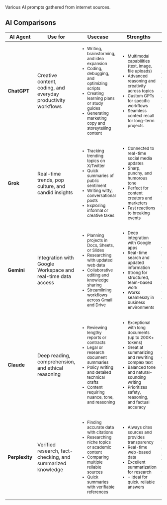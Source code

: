 Various AI prompts gathered from internet sources.

## AI Comparisons

| AI Agent | Use for | Usecase | Strengths | Pro Tip | 
| ------ | ----- | ----------- | ----------- | ----- | 
| **ChatGPT** | Creative content, coding, and everyday productivity workflows | <small><ul><li>Writing, brainstorming, and idea expansion</li><li>Coding, debugging, and optimizing scripts</li><li>Creating learning plans or study guides</li><li>Generating marketing copy and storeytelling content</li></ul></small> | <small><ul><li>Multimodal capabilities (text, image, file uploads)</li><li>Advanced reasoning and creativity across topics</li><li>Custom GPTs for specific workflows</li><li>Seamless context recall for long-term projects</li></ul></small> | Use ChatGPT to automate your workflow, create custom GPTs for writing, planning, and analysis | 
| **Grok** | Real-time trends, pop culture, and candid insights | <small><ul><li>Tracking trending topics on X/Twitter</li><li>Quick summaries of public sentiment</li><li>Writing witty, conversational posts</li><li>Exploring informal or creative takes</li></ul></small> | <small><ul><li>Connected to real-time social media updates</li><li>Sharp, punchy, and humorous tone</li><li>Perfect for content creators and marketers</li><li>Fast reactions to breaking events</li></ul></small> | Use Grok to create viral posts or social commentary with personality and wit | 
| **Gemini** | Integration with Google Workspace and real-time data access | <small><ul><li>Planning projects in Docs, Sheets, or Slides</li><li>Researching with updated web data</li><li>Collaborative editing and knowledge sharing</li><li>Streamlining workflows across Gmail and Drive</li></ul></small> | <small><ul><li>Deep integration with Google apps</li><li>Real-time search and updated information</li><li>Strong for structured, team-based work</li><li>Works seamlessly in business environments</li></ul></small> | Use Gemini for organization and collaboration inside Google Workspace to stay connected | 
| **Claude** | Deep reading, comprehension, and ethical reasoning | <small><ul><li>Reviewing lengthy reports or contracts</li><li>Legal or research document summaries</li><li>Policy writing and detailed technical drafts</li><li>Content requiring nuance, tone, and reasoning</li></ul></small> | <small><ul><li>Exceptional with long documents (up to 200K+ tokens)</li><li>Great at summarizing and rewriting complex text</li><li>Balanced tone and natural-sounding writing</li><li>Prioritizes safety, reasoning, and factual accuracy</li></ul></small> | Use Claude to summarize, fact-check, or rewrite large, complex documents into insights | 
| **Perplexity** | Verified research, fact-checking, and summarized knowledge | <small><ul><li>Finding accurate data with citations</li><li>Researching niche topics or academic content</li><li>Comparing multiple reliable sources</li><li>Quick summaries with verifiable references</li></ul></small> | <small><ul><li>Always cites sources and provides transparency</li><li>Real-time web-based data</li><li>Excellent summarization for research</li><li>- Ideal for quick, reliable answers</li></ul></small> | Use Perplexity when accuracy and verification matter, great for research, reports, and sourcing | 
